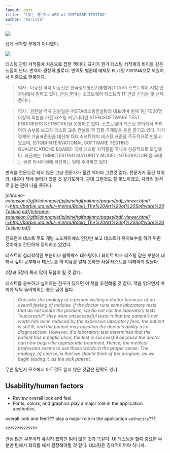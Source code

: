 ```yaml
---
layout: post
title:  "[읽는 중]The ART of SOFTWARE TESTING"
author: "Paritta"
---
```


<img src="http://mansainfotech.com/blog/wp-content/uploads/2016/10/softtest.png">

쉽게 생각할 문제가 아니였다.

<img src="https://image.slidesharecdn.com/theartofsoftwaretesting2nded-090913011149-phpapp01/95/the-art-of-software-testing-2nd-ed-1-728.jpg?cb=1252804333">

테스팅 관련 서적중에 처음으로 접한 책이다. 표지가 뭔가 테스팅 서적계의 바이블 같은 느낌이 난다.
번역이 굉장히 별로다.
번역도 별론데 예제도 `PL/1`랑 `FORTRAN`으로 되있어서 이중으로 멘붕이다.

> 역자 : 이공선
역자 이공선은 한국정보통신기술협회(TTA)의 소프트웨어 시험 인증팀에서 일하고 있다. 관심 분야는 소프트웨어 테스트와 IT 관련 신기술 및 신제품이다.

>역자 : 권원일
역자 권원일은 ㈜STA테스팅컨설팅의 대표이며 현재 1만 7000명 이상의 회원을 가진 테스팅 커뮤니티인 STEN(SOFTWARE TEST ENGINEERS NETWORK)을 운영하고 있다. 소프트웨어 테스팅 분야에서 커리어의 승부를 보고자 테스팅 교육·컨설팅·책 집필·국제활동 등을 즐기고 있다. 지식경제부 기술표준원을 대신해 ISO 소프트웨어 테스팅 표준을 주도적으로 만들고 있으며, ISTQB(INTERNATIONAL SOFTWARE TESTING QUALIFICATIONS BOARD) 국제 테스팅 자격증을 국내에 성공적으로 도입했다. 최근에는 TMMI(TESTING MATURITY MODEL INTEGRATION)를 국내는 물론 아시아권에 확산하는 일에 주력하고 있다.

번역을 전문으로 하지 않은 그냥 전문가가 옮긴 책이라 그런것 같다. 전문가가 옮긴 책이라, 내공이 책에 들어가 있을 것 같기도하다. 근데 그런것도 잘 못느끼겠고, 차라리 원서로 읽는 편이 나을 듯하다.

*[chrome-extension://gfbliohnnapiefjpjlpjnehglfpaknnc/pages/pdf_viewer.html?r=http://barbie.uta.edu/~mehra/Book1_The%20Art%20of%20Software%20Testing.pdf](chrome-extension://gfbliohnnapiefjpjlpjnehglfpaknnc/pages/pdf_viewer.html?r=http://barbie.uta.edu/~mehra/Book1_The%20Art%20of%20Software%20Testing.pdf)*

인프런에 테스트 주도 개발 노드제이에스 인강만 보고 테스트가 유지보수를 하기 위한 것이라고 간단하게 정의하고 있었다.

테스트의 심리학적인 부분이나 블랙박스 테스팅이나 화이트 박스 테스팅 같은 부분에 대해서 깊이 공부해서 테스트를 하 이유를 알지 못하면 사실 테스트를 이해하기 힘들다.

2장과 5장이 특히 많이 도움이 될 것 같다.

테스트를 공부하고 싶어하는 친구가 있으면 이 책을 추천해줄 것 같다. 책을 읽으면서 머리에 탁탁 들어박히는 좋은 글이 많다.

> *Consider the analogy of a person visiting a doctor because of an overall feeling of malaise. If the doctor runs some laboratory tests that do not locate the problem, we do not call the laboratory tests “successful”; they were unsuccessful tests in that the patient’s net worth has been reduced by the expensive laboratory fees, the patient is still ill, and the patient may question the doctor’s ability as a diagnostician. However, if a laboratory test determines that the patient has a peptic ulcer, the test is successful because the doctor can now begin the appropriate treatment. Hence, the medical profession seems to use these words in the proper sense. The analogy, of course, is that we should think of the program, as we begin testing it, as the sick patient.*

무슨 말인지 모호해서 아무것도 읽지 않은 것같은 단락도 있다.

## Usability/human factors 

- Review overall look and feel.  
- Fonts, colors, and graphics play a major role in the application aesthetics.

overall look and feel???
play a major role in the application `aethetics`???

??????????????

관심 많은 부분이라 유심히 봤지만 읽이 않은 것과 똑같다.
UI 테스팅을 할때 중요한 부분만 팀에서 회의를 해서 결정해야될 것 같다. 테스팅은 경제적이어야 하니까.


